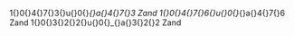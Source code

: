 1‌{}0‌{}4‌{}7‌{}3‌{}u‌{}0‌{}_‌{}a‌{}4‌{}7‌{}3 Zand
1‌{}0‌{}4‌{}7‌{}6‌{}u‌{}0‌{}_‌{}a‌{}4‌{}7‌{}6 Zand
1‌{}0‌{}3‌{}2‌{}2‌{}u‌{}0‌{}_‌{}a‌{}3‌{}2‌{}2 Zand
